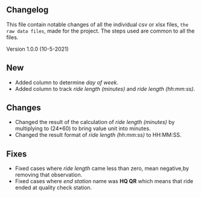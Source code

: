 ## Changelog 
This file contain notable changes of all the individual csv or xlsx files, `the raw data files`, made for the project. The steps used are common to all the files.

Version 1.0.0 (10-5-2021)
## New
- Added column to determine *day of week*.
- Added column to track *ride length (minutes)* and *ride length (hh:mm:ss)*.


## Changes
- Changed the result of the calculation of *ride length (minutes)* by multiplying to (24*60) to bring value unit into minutes.
- Changed the result format of *ride length (hh:mm:ss)* to HH:MM:SS.

## Fixes
- Fixed cases where *ride length* came less than zero, mean negative,by removing that observation.
- Fixed cases where *end station* name was **HQ QR** which means that ride ended at quality check station.
    
